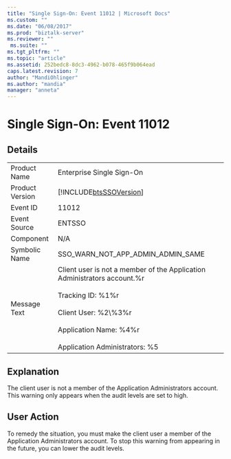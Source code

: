 ```yaml
---
title: "Single Sign-On: Event 11012 | Microsoft Docs"
ms.custom: ""
ms.date: "06/08/2017"
ms.prod: "biztalk-server"
ms.reviewer: ""
 ms.suite: ""
ms.tgt_pltfrm: ""
ms.topic: "article"
ms.assetid: 252bedc8-8dc3-4962-b078-465f9b064ead
caps.latest.revision: 7
author: "MandiOhlinger"
ms.author: "mandia"
manager: "anneta"
---
```

# Single Sign-On: Event 11012
## Details  
  
|||  
|-|-|  
|Product Name|Enterprise Single Sign-On|  
|Product Version|[!INCLUDE[btsSSOVersion](../includes/btsssoversion-md.md)]|  
|Event ID|11012|  
|Event Source|ENTSSO|  
|Component|N/A|  
|Symbolic Name|SSO_WARN_NOT_APP_ADMIN_ADMIN_SAME|  
|Message Text|Client user is not a member of the Application Administrators account.%r<br /><br /> Tracking ID: %1%r<br /><br /> Client User: %2\\%3%r<br /><br /> Application Name: %4%r<br /><br /> Application Administrators: %5|  
  
## Explanation  
 The client user is not a member of the Application Administrators account. This warning only appears when the audit levels are set to high.  
  
## User Action  
 To remedy the situation, you must make the client user a member of the Application Administrators account. To stop this warning from appearing in the future, you can lower the audit levels.